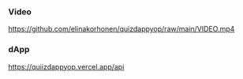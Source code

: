 ### Video
https://github.com/elinakorhonen/quizdappyop/raw/main/VIDEO.mp4
### dApp
https://quiizdappyop.vercel.app/api
